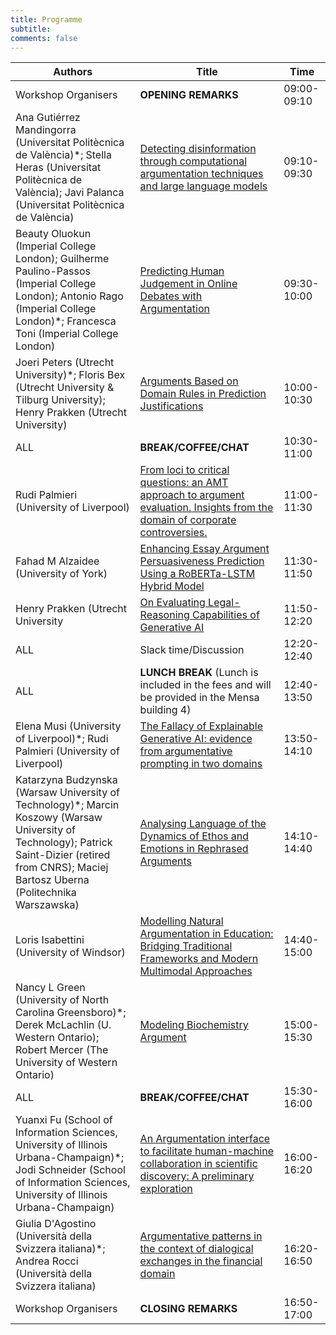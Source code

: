 ```yaml
---
title: Programme 
subtitle: 
comments: false
---
```


<!--We'll publish a full timetable of events and links to papers CMNA'24 closer to the event.-->

<!--
* Register to attend for free on the day via [Eventbrite](https://www.eventbrite.com/e/cmna-xxi-the-21st-workshop-on-computational-models-of-natural-argument-tickets-160894310213).
* CMNA 21 will use Zoom for meeting participants. We'll distribute links to registered delegates prior to the meeting.
* [CMNA 2023 Proceedings CEUR-3614](http://ceur-ws.org/Vol-3614/) are now available published through CEUR Workshop Proceedings.
-->


<!--
* Note that all times are in British Summer Time (GMT +1). You can use [this link](https://www.timeanddate.com/worldclock/fixedtime.html?msg=CMNA+2021&iso=20210902T15&p1=136&ah=2&am=30) to double check the time in your own timezone for the sessions.
* The closing seminar is part of the Ethics of Argumentation seminar series. We'll post a link to join that event to the eventbrite registered participants information in due time.
-->



<!-- Tuesday 17th September 2024 -->

|  Authors | Title  | Time  |
|----------|---|---|
| Workshop Organisers | **OPENING REMARKS** | 09:00-09:10 |
Ana Gutiérrez Mandingorra (Universitat Politècnica de València)*; Stella Heras (Universitat Politècnica de València); Javi Palanca (Universitat Politècnica de València)| [Detecting disinformation through computational argumentation techniques and large language models](/cmna24/assets/papers/gutierrez.pdf) | 09:10-09:30 |
| Beauty Oluokun (Imperial College London); Guilherme Paulino-Passos (Imperial College London); Antonio Rago (Imperial College London)*; Francesca Toni (Imperial College London) | [Predicting Human Judgement in Online Debates with Argumentation](/cmna24/assets/papers/oluokun.pdf) |09:30-10:00 |
| Joeri Peters (Utrecht University)*; Floris Bex (Utrecht University & Tilburg University); Henry Prakken (Utrecht University) | [Arguments Based on Domain Rules in Prediction Justifications](/cmna24/assets/papers/peters.pdf) | 10:00-10:30 |
| ALL | **BREAK/COFFEE/CHAT** | 10:30-11:00 |
| Rudi Palmieri (University of Liverpool) | [From loci to critical questions: an AMT approach to argument evaluation. Insights from the domain of corporate controversies.](/cmna24/assets/papers/palmieri.pdf) | 11:00-11:30 |
| Fahad M Alzaidee (University of York) | [Enhancing Essay Argument Persuasiveness Prediction Using a RoBERTa-LSTM Hybrid Model](/cmna24/assets/papers/alzaidee.pdf) | 11:30-11:50 |
| Henry Prakken (Utrecht University | [On Evaluating Legal-Reasoning Capabilities of Generative AI](/cmna24/assets/papers/prakken.pdf) | 11:50-12:20 |
| ALL | Slack time/Discussion | 12:20-12:40 |
| ALL | **LUNCH BREAK** (Lunch is included in the fees and will be provided in the Mensa building 4) | 12:40-13:50 |
| Elena Musi (University of Liverpool)*; Rudi Palmieri (University of Liverpool) | [The Fallacy of Explainable Generative AI: evidence from argumentative prompting in two domains](/cmna24/assets/papers/musi.pdf)  | 13:50-14:10 |
| Katarzyna Budzynska (Warsaw University of Technology)*; Marcin Koszowy (Warsaw University of Technology);  Patrick Saint-Dizier (retired from CNRS); Maciej Bartosz Uberna (Politechnika Warszawska) | [Analysing Language of the Dynamics of Ethos and Emotions in Rephrased Arguments](/cmna24/assets/papers/budzynska.pdf) | 14:10-14:40 |
| Loris Isabettini (University of Windsor) | [Modelling Natural Argumentation in Education: Bridging Traditional Frameworks and Modern Multimodal Approaches](/cmna24/assets/papers/isabettini.pdf) | 14:40- 15:00 |
| Nancy L Green (University of North Carolina Greensboro)*; Derek McLachlin (U. Western Ontario); Robert Mercer (The University of Western Ontario) | [Modeling Biochemistry Argument](/cmna24/assets/papers/green.pdf) | 15:00-15:30 |
| ALL | **BREAK/COFFEE/CHAT** | 15:30-16:00 |
| Yuanxi Fu (School of Information Sciences, University of Illinois Urbana-Champaign)*; Jodi Schneider (School of Information Sciences, University of Illinois Urbana-Champaign) | [An Argumentation interface to facilitate human-machine collaboration in scientific discovery: A preliminary exploration](/cmna24/assets/papers/fu.pdf) | 16:00-16:20 |
| Giulia D'Agostino (Università della Svizzera italiana)*; Andrea Rocci (Università della Svizzera italiana) | [Argumentative patterns in the context of dialogical exchanges in the financial domain](/cmna24/assets/papers/dagostino.pdf) | 16:20-16:50 |
| Workshop Organisers | **CLOSING REMARKS** | 16:50-17:00 |


<!--
# Session #1 (Thursday September 2nd, 15:00-17:30 BST)

|  Authors | Title  | Time  |
|----------|---|---|
| Workshop Organisers | **INTRODUCTORY REMARKS** | 15:00-15:10 GMT |
| Nancy Green | [RST and Practical Reasoning](/cmna23/assets/papers/paper1.pdf) | 15:10-15:40  | 
| Giulia D'agostino | [Let's explain what we argue for. The argumentative function of explanations in Earnings Conference Calls](/cmna23/assets/papers/paper2.pdf) | 15:40-16:00 |
| Loris Isabettini | [The Interplay of Kisceral Argumentation, AudioSonic Resonance, Secular Mysticism, and Natural Argumentation in Computational Models](/cmna23/assets/papers/abstract1.pdf) | 16:00-16:15 |
| ALL | **BREAK/COFFEE/CHAT** | 16:15-16:30 | 
| Trevor Bench-Capon | [The Role of Intermediate Factors in Explaining Precedential Constraint](/cmna23/assets/papers/paper3.pdf) | 16:30-17:00 |
| Daniel Konstantynowicz, Francis Wojciechowski and Procheta Sen | [Finding Important Arguments from a Legal Case](/cmna23/assets/papers/paper4.pdf) | 17:00-17:20 |
| Nancy Green | [Deontological Argumentation Schemes](/cmna23/assets/papers/paper5.pdf) | 17:20-17:40 |
| ALL | **BREAK/COFFEE/CHAT** | 17:40-17:45 | 
| Simon Wells & Mark Snaith | [On The Role of Dialogue Models in the Age of Large Language Models](/cmna23/assets/papers/abstract2.pdf) | 17:45-18:00 |
| PLENARY | **"LLMs, ML, & AI in Argumentation "** | 18:00-18:25 |
| Workshop Organisers | **CLOSING REMARKS** | 18:50-17:00 |
-->

<!--Long & short papers have been published as archival proceedings on the [CEUR Workshop Proceedings website](http://ceur-ws.org/) in [volume #3205](http://ceur-ws.org/Vol-3205/).
-->
<!--
# Invited Speaker (13:45-14:30 CET)

**Title:** The Dynamics of Knowledge: Argumentation and Belief Revision

**Speaker:** Guillermo R. Simari, Universidad Nacional del Sur

**Abstract:** The exploration of the relationships between belief revision and computational argumentation has led to significant contributions for both areas; several techniques employed in belief revision are being studied to formalize the dynamics of argumentation frameworks and the capabilities of the argumentation-based defeasible reasoning are being used to define belief change operators. By briefly considering the fundamental ideas of both areas it is possible to examine some of the mutually beneficial cross-application in different proposals that model reasoning mechanisms that combine contributions from the two domains.
-->


<!--
# Session #2 (Friday September 3rd 15:00-17:30 BST)


|  Authors | Title  | Time  |
|----------|---|---|
| | **Introductory Remarks** | 15:00-15:15 |
| Elena Musi, Rudi Palmieri, Chiara Mercuri, Alessandro Giudici, Neil Maiden, Charlotte Hardman and Rita Borgo  | [What makes you fupy (‘food’ + ‘happy’)? Leveraging strategic maneuvering to build food coaching apps](http://ceur-ws.org/Vol-2937/paper4.pdf) | 15:15-15:45 | 
| Lars Malmqvist, Tommy Yuan and Peter Nightingale.  | [Improving Misinformation Detection in Tweets with Abstract Argumentation](http://ceur-ws.org/Vol-2937/paper5.pdf) | 15:45-16:15 | 
| | **BREAK/COFFEE/CHAT** | 16:15-16:30 |
| Jack Mumford, Katie Atkinson and Trevor Bench-Capon | [Machine Learning and Legal Argument](http://ceur-ws.org/Vol-2937/paper6.pdf) | 16:30-17:00 |
| Nancy Green and Joshua Crotts | [A First Experiment Using ILP for Argument Mining](http://ceur-ws.org/Vol-2937/paper7.pdf) | 17:00-17:30 |
| | **Closing Remarks** | 17:30-17:35 |
| | **INFORMAL CHAT** | 17:35-18:00 |

# Closing Seminar (18:00-19:00 BST)

This year we've coordinated with the [interdisciplinary monthly online speaker series on the ethics of argumentation](https://argumentethics2021.wixsite.com/argumentationethics) for the closing seminar. We'll share the link to that seminar to all CMNA delegates and invite them to join that event immediately after the close of CMNA'21.

**Title:** Sources of Opinion: The Community of Knowledge and How to Take Advantage of Outsourcing

**Speaker:** [Steven A. Sloman](https://vivo.brown.edu/display/ssloman), [Brown University](https://www.brown.edu/)

**Abstract:** People have some crazy opinions. Generally, these are the opinions that we disagree with. The standard view in both academia and the wider culture is that people have such opinions due to knowledge deficits; they are lacking information. On this view, providing information and critical reasoning skills is the best way to get opinions to converge, because they’ll converge to the truth. There is already strong reason to doubt this deficit model. I provide more in the form of evidence that knowledge is unrelated to attitudes about issues. In contrast, a person’s ideology influences both their attitudes and their sense of understanding. A competitor to the deficit model, the cultural cognition view, explains the effect of ideology on attitudes, but does not address the sense of understanding. I follow the cultural cognition view in proposing that people outsource much of their reasoning to their communities; I add that it is the resulting sense of understanding that mediates their attitudes. This community of knowledge suggests that people outsource most of their reasoning. I show how this fact can be deployed to bring evidence to bear on policy.

-->
